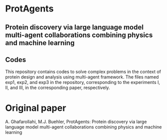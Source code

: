 # ProtAgents
## Protein discovery via large language model multi-agent collaborations combining physics and machine learning

## Codes
This repository contains codes to solve complex problems in the context of protein design and analysis using multi-agent framework. The files named exp1, exp2, and exp3 in the repository, corresponding to the experiments I, II, and III, in the corresponding paper, respectively.   


# Original paper
A. Ghafarollahi, M.J. Buehler, ProtAgents: Protein discovery via large language model multi-agent collaborations combining physics and machine learning

